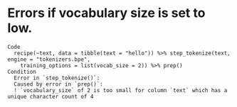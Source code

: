 # Errors if vocabulary size is set to low.

    Code
      recipe(~text, data = tibble(text = "hello")) %>% step_tokenize(text, engine = "tokenizers.bpe",
        training_options = list(vocab_size = 2)) %>% prep()
    Condition
      Error in `step_tokenize()`:
      Caused by error in `prep()`:
      ! `vocabulary_size` of 2 is too small for column `text` which has a unique character count of 4

